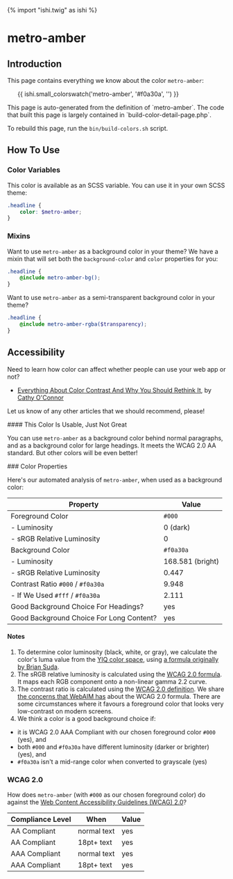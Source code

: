 {% import "ishi.twig" as ishi %}
# metro-amber

## Introduction

This page contains everything we know about the color `metro-amber`:

<div class="grid">
    <div class="cell">
        <div class="swatch">
            <ul>
                {{ ishi.small_colorswatch('metro-amber', '#f0a30a', '') }}
            </ul>
        </div>
    </div>
</div>

<div class="callout attention" markdown="1">
This page is auto-generated from the definition of `metro-amber`. The code that built this page is largely contained in `build-color-detail-page.php`.

To rebuild this page, run the `bin/build-colors.sh` script.
</div>

## How To Use

### Color Variables

This color is available as an SCSS variable. You can use it in your own SCSS theme:

```scss
.headline {
    color: $metro-amber;
}
```

### Mixins

Want to use `metro-amber` as a background color in your theme? We have a mixin that will set both the `background-color` and `color` properties for you:

```scss
.headline {
    @include metro-amber-bg();
}
```

Want to use `metro-amber` as a semi-transparent background color in your theme?

```scss
.headline {
    @include metro-amber-rgba($transparency);
}
```

## Accessibility

Need to learn how color can affect whether people can use your web app or not?

* [Everything About Color Contrast And Why You Should Rethink It](https://www.smashingmagazine.com/2014/10/color-contrast-tips-and-tools-for-accessibility/), by [Cathy O'Connor](http://www.twitter.com/cagocon)

Let us know of any other articles that we should recommend, please!
<div class="callout warning" markdown="1">
#### This Color Is Usable, Just Not Great

You can use `metro-amber` as a background color behind normal paragraphs, and as a background color for large headings. It meets the WCAG 2.0 AA standard. But other colors will be even better!
</div>
### Color Properties

Here's our automated analysis of `metro-amber`, when used as a background color:

Property | Value
---------|------
Foreground Color | `#000`
- Luminosity | 0 (dark)
- sRGB Relative Luminosity | 0
Background Color | `#f0a30a`
- Luminosity | 168.581 (bright)
- sRGB Relative Luminosity | 0.447
Contrast Ratio `#000` / `#f0a30a` | 9.948
- If We Used `#fff` / `#f0a30a` | 2.111
Good Background Choice For Headings? | yes
Good Background Choice For Long Content? | yes

#### Notes

1. To determine color luminosity (black, white, or gray), we calculate the color's luma value from the [YIQ color space](https://en.wikipedia.org/wiki/YIQ), using [a formula originally by Brian Suda](https://24ways.org/2010/calculating-color-contrast/).
1. The sRGB relative luminosity is calculated using the [WCAG 2.0 formula](https://www.w3.org/TR/WCAG20/#relativeluminancedef). It maps each RGB component onto a non-linear gamma 2.2 curve.
1. The contrast ratio is calculated using the [WCAG 2.0 definition](https://www.w3.org/TR/2008/REC-WCAG20-20081211/#contrast-ratiodef). We share [the concerns that WebAIM has](http://webaim.org/blog/wcag-2-1-feedback/) about the WCAG 2.0 formula. There are some circumstances where it favours a foreground color that looks very low-contrast on modern screens.
1. We think a color is a good background choice if:
  - it is WCAG 2.0 AAA Compliant with our chosen foreground color `#000` (yes), and
  - both `#000` and `#f0a30a` have different luminosity (darker or brighter) (yes), and
  - `#f0a30a` isn't a mid-range color when converted to grayscale (yes)

### WCAG 2.0

How does `metro-amber` (with `#000` as our chosen foreground color) do against the [Web Content Accessibility Guidelines (WCAG) 2.0](https://www.w3.org/TR/WCAG20/)?

Compliance Level | When | Value
-----------------|------|------
AA Compliant | normal text | yes
AA Compliant | 18pt+ text | yes
AAA Compliant | normal text | yes
AAA Compliant | 18pt+ text | yes